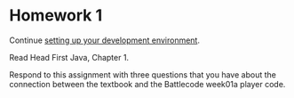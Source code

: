 # Homework 1

Continue [setting up your development environment](https://github.com/TheEvergreenStateCollege/dgp-25au/blob/main/notes/SoftwareSetup.md).

Read Head First Java, Chapter 1.

Respond to this assignment with three questions that you have about the connection between the textbook and the Battlecode week01a player code.

